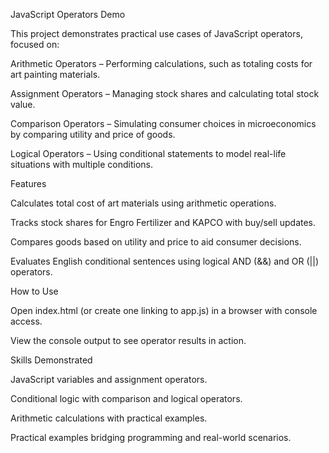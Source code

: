 JavaScript Operators Demo

This project demonstrates practical use cases of JavaScript operators, focused on:

Arithmetic Operators – Performing calculations, such as totaling costs for art painting materials.

Assignment Operators – Managing stock shares and calculating total stock value.

Comparison Operators – Simulating consumer choices in microeconomics by comparing utility and price of goods.

Logical Operators – Using conditional statements to model real-life situations with multiple conditions.

Features

Calculates total cost of art materials using arithmetic operations.

Tracks stock shares for Engro Fertilizer and KAPCO with buy/sell updates.

Compares goods based on utility and price to aid consumer decisions.

Evaluates English conditional sentences using logical AND (&&) and OR (||) operators.


How to Use

Open index.html (or create one linking to app.js) in a browser with console access.

View the console output to see operator results in action.

Skills Demonstrated

JavaScript variables and assignment operators.

Conditional logic with comparison and logical operators.

Arithmetic calculations with practical examples.

Practical examples bridging programming and real-world scenarios.
